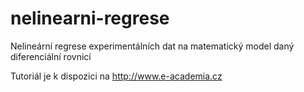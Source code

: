 # nelinearni-regrese
Nelineární regrese experimentálních dat na matematický model daný diferenciální rovnicí


Tutoriál je k dispozici na http://www.e-academia.cz
